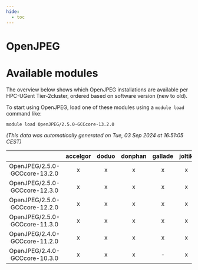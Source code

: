 ```yaml
---
hide:
  - toc
---
```


OpenJPEG
========

# Available modules


The overview below shows which OpenJPEG installations are available per HPC-UGent Tier-2cluster, ordered based on software version (new to old).

To start using OpenJPEG, load one of these modules using a `module load` command like:

```shell
module load OpenJPEG/2.5.0-GCCcore-13.2.0
```

*(This data was automatically generated on Tue, 03 Sep 2024 at 16:51:05 CEST)*  

| |accelgor|doduo|donphan|gallade|joltik|shinx|skitty|
| :---: | :---: | :---: | :---: | :---: | :---: | :---: | :---: |
|OpenJPEG/2.5.0-GCCcore-13.2.0|x|x|x|x|x|x|x|
|OpenJPEG/2.5.0-GCCcore-12.3.0|x|x|x|x|x|x|x|
|OpenJPEG/2.5.0-GCCcore-12.2.0|x|x|x|x|x|-|x|
|OpenJPEG/2.5.0-GCCcore-11.3.0|x|x|x|x|x|x|x|
|OpenJPEG/2.4.0-GCCcore-11.2.0|x|x|x|x|x|-|x|
|OpenJPEG/2.4.0-GCCcore-10.3.0|x|x|x|-|x|-|x|
